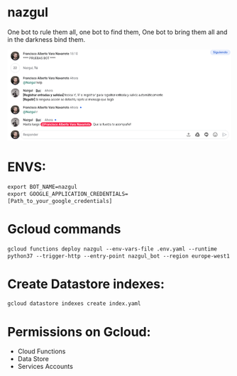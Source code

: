 # nazgul
One bot to rule them all, one bot to find them, One bot to bring them all and in the darkness bind them.

![Example](https://raw.githubusercontent.com/avara1986/nazgul/master/docs/exmaple_chat.png)

# ENVS:

    export BOT_NAME=nazgul
    export GOOGLE_APPLICATION_CREDENTIALS=[Path_to_your_google_credentials]

# Gcloud commands
    
    gcloud functions deploy nazgul --env-vars-file .env.yaml --runtime python37 --trigger-http --entry-point nazgul_bot --region europe-west1


# Create Datastore indexes:

    gcloud datastore indexes create index.yaml

# Permissions on Gcloud:
- Cloud Functions
- Data Store
- Services Accounts